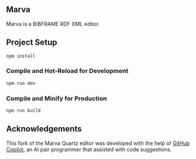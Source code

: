 ## Marva

Marva is a BIBFRAME RDF XML editor.

## Project Setup

```sh
npm install
```

### Compile and Hot-Reload for Development

```sh
npm run dev
```

### Compile and Minify for Production

```sh
npm run build
```
## Acknowledgements

This fork of the Marva Quartz editor was developed with the help of [GitHub Copilot](https://github.com/features/copilot), an AI pair programmer that assisted with code suggestions.
